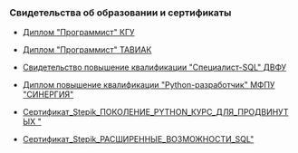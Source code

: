 ### Свидетельства об образовании и сертификаты
* <a href="https://github.com/kolesnikovvitaliy/education_certificates/blob/main/Дипломы/ДИПЛОМ_КГУ_ПРОГРАММИСТ.pdf">Диплом "Программист" КГУ</a>
* <a href="https://github.com/kolesnikovvitaliy/education_certificates/blob/main/Дипломы/ДИПЛОМ_ПРОГРАММИСТ_АВИК.pdf">Диплом "Программист" ТАВИАК</a>

* <a href="https://github.com/kolesnikovvitaliy/education_certificates/blob/main/Свидетельства_повышения_квалификаций/SQL_ДВФУ_ПОВЫШЕНИЕ_КВАЛИФИКАЦИИ.pdf">Свидетельство повышение квалификации "Специалист-SQL" ДВФУ</a>
* <a href="#">Диплом повышение квалификации "Python-разработчик" МФПУ "СИНЕРГИЯ"</a>
* <a href="https://github.com/kolesnikovvitaliy/education_certificates/blob/main/Python_сертификаты/PYTHON_КУРС_ДЛЯ_ПРОДВИНУТЫХ_STEPIK.pdf">Сертификат_Stepik_ПОКОЛЕНИЕ_PYTHON_КУРС_ДЛЯ_ПРОДВИНУТЫХ "</a>
* <a href="https://github.com/kolesnikovvitaliy/education_certificates/blob/main/SQL_сертификаты/РАСШИРЕННЫЕ_ВОЗМОЖНОСТИ_SQL_STEPIK_ДВФУ.pdf">Сертификат_Stepik_РАСШИРЕННЫЕ_ВОЗМОЖНОСТИ_SQL"</a>